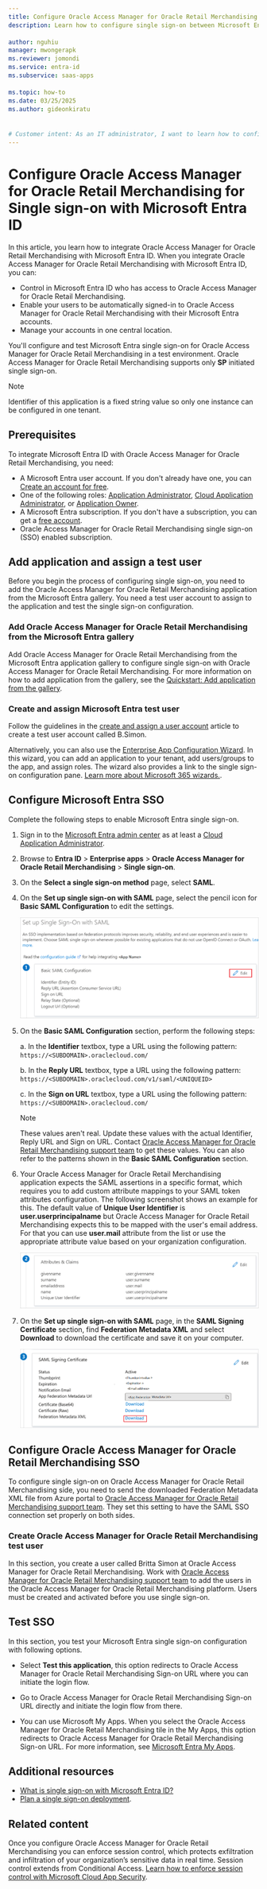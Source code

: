 ```yaml
---
title: Configure Oracle Access Manager for Oracle Retail Merchandising for Single sign-on with Microsoft Entra ID
description: Learn how to configure single sign-on between Microsoft Entra ID and Oracle Access Manager for Oracle Retail Merchandising.

author: nguhiu
manager: mwongerapk
ms.reviewer: jomondi
ms.service: entra-id
ms.subservice: saas-apps

ms.topic: how-to
ms.date: 03/25/2025
ms.author: gideonkiratu


# Customer intent: As an IT administrator, I want to learn how to configure single sign-on between Microsoft Entra ID and Oracle Access Manager for Oracle Retail Merchandising so that I can control who has access to Oracle Access Manager for Oracle Retail Merchandising, enable automatic sign-in with Microsoft Entra accounts, and manage my accounts in one central location.
---
```


# Configure Oracle Access Manager for Oracle Retail Merchandising for Single sign-on with Microsoft Entra ID

In this article, you learn how to integrate Oracle Access Manager for Oracle Retail Merchandising with Microsoft Entra ID. When you integrate Oracle Access Manager for Oracle Retail Merchandising with Microsoft Entra ID, you can:

* Control in Microsoft Entra ID who has access to Oracle Access Manager for Oracle Retail Merchandising.
* Enable your users to be automatically signed-in to Oracle Access Manager for Oracle Retail Merchandising with their Microsoft Entra accounts.
* Manage your accounts in one central location.

You'll configure and test Microsoft Entra single sign-on for Oracle Access Manager for Oracle Retail Merchandising in a test environment. Oracle Access Manager for Oracle Retail Merchandising supports only **SP** initiated single sign-on.

> [!NOTE]
> Identifier of this application is a fixed string value so only one instance can be configured in one tenant.

## Prerequisites

To integrate Microsoft Entra ID with Oracle Access Manager for Oracle Retail Merchandising, you need:

* A Microsoft Entra user account. If you don't already have one, you can [Create an account for free](https://azure.microsoft.com/free/?WT.mc_id=A261C142F).
* One of the following roles: [Application Administrator](/entra/identity/role-based-access-control/permissions-reference#application-administrator), [Cloud Application Administrator](/entra/identity/role-based-access-control/permissions-reference#cloud-application-administrator), or [Application Owner](/entra/fundamentals/users-default-permissions#owned-enterprise-applications).
* A Microsoft Entra subscription. If you don't have a subscription, you can get a [free account](https://azure.microsoft.com/free/).
* Oracle Access Manager for Oracle Retail Merchandising single sign-on (SSO) enabled subscription.

## Add application and assign a test user

Before you begin the process of configuring single sign-on, you need to add the Oracle Access Manager for Oracle Retail Merchandising application from the Microsoft Entra gallery. You need a test user account to assign to the application and test the single sign-on configuration.

<a name='add-oracle-access-manager-for-oracle-retail-merchandising-from-the-azure-ad-gallery'></a>

### Add Oracle Access Manager for Oracle Retail Merchandising from the Microsoft Entra gallery

Add Oracle Access Manager for Oracle Retail Merchandising from the Microsoft Entra application gallery to configure single sign-on with Oracle Access Manager for Oracle Retail Merchandising. For more information on how to add application from the gallery, see the [Quickstart: Add application from the gallery](~/identity/enterprise-apps/add-application-portal.md).

<a name='create-and-assign-azure-ad-test-user'></a>

### Create and assign Microsoft Entra test user

Follow the guidelines in the [create and assign a user account](~/identity/enterprise-apps/add-application-portal-assign-users.md) article to create a test user account called B.Simon.

Alternatively, you can also use the [Enterprise App Configuration Wizard](https://portal.office.com/AdminPortal/home?Q=Docs#/azureadappintegration). In this wizard, you can add an application to your tenant, add users/groups to the app, and assign roles. The wizard also provides a link to the single sign-on configuration pane. [Learn more about Microsoft 365 wizards.](/microsoft-365/admin/misc/azure-ad-setup-guides). 

<a name='configure-azure-ad-sso'></a>

## Configure Microsoft Entra SSO

Complete the following steps to enable Microsoft Entra single sign-on.

1. Sign in to the [Microsoft Entra admin center](https://entra.microsoft.com) as at least a [Cloud Application Administrator](~/identity/role-based-access-control/permissions-reference.md#cloud-application-administrator).
1. Browse to **Entra ID** > **Enterprise apps** > **Oracle Access Manager for Oracle Retail Merchandising** > **Single sign-on**.
1. On the **Select a single sign-on method** page, select **SAML**.
1. On the **Set up single sign-on with SAML** page, select the pencil icon for **Basic SAML Configuration** to edit the settings.

   ![Screenshot shows how to edit Basic SAML Configuration.](common/edit-urls.png "Basic Configuration")

1. On the **Basic SAML Configuration** section, perform the following steps:

    a. In the **Identifier** textbox, type a URL using the following pattern: ` https://<SUBDOMAIN>.oraclecloud.com/`

    b. In the **Reply URL** textbox, type a URL using the following pattern: `https://<SUBDOMAIN>.oraclecloud.com/v1/saml/<UNIQUEID>`

    c. In the **Sign on URL** textbox, type a URL using the following pattern:
    ` https://<SUBDOMAIN>.oraclecloud.com/`
    
    >[!NOTE]
    > These values aren't real. Update these values with the actual Identifier, Reply URL and Sign on URL. Contact [Oracle Access Manager for Oracle Retail Merchandising support team](https://www.oracle.com/support/advanced-customer-services/cloud/) to get these values. You can also refer to the patterns shown in the **Basic SAML Configuration** section.

1. Your Oracle Access Manager for Oracle Retail Merchandising application expects the SAML assertions in a specific format, which requires you to add custom attribute mappings to your SAML token attributes configuration. The following screenshot shows an example for this. The default value of **Unique User Identifier** is **user.userprincipalname** but Oracle Access Manager for Oracle Retail Merchandising expects this to be mapped with the user's email address. For that you can use **user.mail** attribute from the list or use the appropriate attribute value based on your organization configuration.

	![image](common/default-attributes.png)

1. On the **Set up single sign-on with SAML** page, in the **SAML Signing Certificate** section,  find **Federation Metadata XML** and select **Download** to download the certificate and save it on your computer.

	![The Certificate download link](common/metadataxml.png)

## Configure Oracle Access Manager for Oracle Retail Merchandising SSO

To configure single sign-on on Oracle Access Manager for Oracle Retail Merchandising side, you need to send the downloaded Federation Metadata XML file from Azure portal to [Oracle Access Manager for Oracle Retail Merchandising support team](https://www.oracle.com/support/advanced-customer-services/cloud/). They set this setting to have the SAML SSO connection set properly on both sides.

### Create Oracle Access Manager for Oracle Retail Merchandising test user

In this section, you create a user called Britta Simon at Oracle Access Manager for Oracle Retail Merchandising. Work with [Oracle Access Manager for Oracle Retail Merchandising support team](https://www.oracle.com/support/advanced-customer-services/cloud/) to add the users in the Oracle Access Manager for Oracle Retail Merchandising platform. Users must be created and activated before you use single sign-on.

## Test SSO 

In this section, you test your Microsoft Entra single sign-on configuration with following options. 

* Select **Test this application**, this option redirects to Oracle Access Manager for Oracle Retail Merchandising Sign-on URL where you can initiate the login flow. 

* Go to Oracle Access Manager for Oracle Retail Merchandising Sign-on URL directly and initiate the login flow from there.

* You can use Microsoft My Apps. When you select the Oracle Access Manager for Oracle Retail Merchandising tile in the My Apps, this option redirects to Oracle Access Manager for Oracle Retail Merchandising Sign-on URL. For more information, see [Microsoft Entra My Apps](/azure/active-directory/manage-apps/end-user-experiences#azure-ad-my-apps).

## Additional resources

* [What is single sign-on with Microsoft Entra ID?](~/identity/enterprise-apps/what-is-single-sign-on.md)
* [Plan a single sign-on deployment](~/identity/enterprise-apps/plan-sso-deployment.md).

## Related content

Once you configure Oracle Access Manager for Oracle Retail Merchandising you can enforce session control, which protects exfiltration and infiltration of your organization’s sensitive data in real time. Session control extends from Conditional Access. [Learn how to enforce session control with Microsoft Cloud App Security](/cloud-app-security/proxy-deployment-aad).
